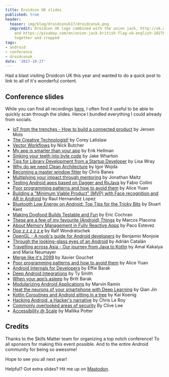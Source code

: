 ```yaml
---
title: Droidcon UK slides
published: true
header:
  teaser: img/blog/droidconuk17/droidconuk.png
  imgcredit: Droidcon UK logo combined with the union jack, http://uk.droidcon.com/
    and https://pixabay.com/en/union-jack-british-flag-uk-english-1027898/, merged
    together and cropped
tags:
- android
- conference
- droidconuk
date: '2017-10-27'
---
```


Had a blast visiting Droidcon UK this year and wanted to do a quick post to link to all of it's wonderful content.

## Conference slides
While you can find all recordings [here](https://skillsmatter.com/conferences/8265-droidcon-london-2017#skillscasts), I often find it useful to be able to quickly scan through the slides. Hence I bundled everything I could already from socials.

- [IoT from the trenches - How to build a connected product](https://speakerdeck.com/jeroenmols/deep-into-the-iot-trenches-how-to-build-a-connected-product) by Jeroen Mols
- [The Creative Technologist!](https://speakerdeck.com/colabug/the-creative-technologist) by Corey Latislaw
- [Vector Workflows](https://photos.google.com/share/AF1QipPv2vuQuVln5ASkKskgxIGWvh5E_Gtx4rEQR9GW1USQAo0ir0-msywha4mcA8Vzgg?key=NllER3QwalRjTXN4alRzejJtdExYV054ajlhd3VB) by Nick Butcher
- [My app is smarter than your app](https://speakerdeck.com/erikhellman/my-app-is-smarter-than-your-app) by Erik Hellman
- [Sinking your teeth into byte code](https://speakerdeck.com/jakewharton/sinking-your-teeth-into-bytecode-droidcon-uk-2017) by Jake Wharton
- [Tips for Library Development from a Startup Developer](https://speakerdeck.com/lisawray/tips-for-library-development-from-a-startup-developer) by Lisa Wray
- [Why do we need Clean Architecture](https://speakerdeck.com/igorwojda/why-do-we-need-clean-architecture) by Igor Wojda
- [Becoming a master window fitter](https://photos.google.com/share/AF1QipNFHDcQ8dYK_qMxCjPU4vp1mWQZUEYWHvLklKRAmruZ_z5xmQptv8WPsUjEH5_zlw?key=azg3OUFTUFV3d0xwaF9QTUllYUUybzhlcFZEckRR) by Chris Banes
- [Multiplying your impact through mentoring](https://speakerdeck.com/maltzj/multiplying-your-impact-through-mentoring-droidcon-london-2017) by Jonathan Maltz
- [Testing Android apps based on Dagger and RxJava](https://www.slideshare.net/fabio_collini/testing-android-apps-based-on-dagger-and-rxjava-droidcon-uk/1) by
Fabio Collini
- [Poor programming patterns and how to avoid them](https://docs.google.com/presentation/d/e/2PACX-1vRHA5uSq_Zn9qCg-Lx0BYWjDoIw3Cm8ui19MdLTDtfs54YjiQTjpsBLF1fCgXlGCJOBaYuf1QNCR170/pub?start=false&loop=false&delayms=3000&slide=id.g280bfd46a0_0_17) by Alice Yuan
- [Building a "Minimum Viable Product" (MVP) with Face recognition and AR in Android](https://speakerdeck.com/raulh82vlc/building-a-minimum-viable-product-mvp-with-face-recognition-and-ar-in-android-at-droidcon-london-2017) by Raul Hernandez Lopez
- [Bluetooth Low Energy on Android: Top Tips for the Tricky Bits](https://speakerdeck.com/stkent/bluetooth-low-energy-on-android-top-tips-for-the-tricky-bits-v3-droidcon-london) by Stuart Kent
- [Making Dogfood Builds Testable and Fun](https://speakerdeck.com/nightlynexus/making-dogfood-builds-testable-and-fun) by Eric Cochran
- [These are a few of my favourite (Android) Things](https://speakerdeck.com/mplacona/these-are-a-few-of-my-favourite-android-things) by Marcos Placona
- [About Memory Management in Fully Reactive Apps](https://speakerdeck.com/pakoito/short-about-memory-management-in-fully-reactive-apps) by Paco Estevez
- [Doo z z z z z e](https://speakerdeck.com/vrallev/doo-z-z-z-z-z-e) by Ralf Wondratschek‏
- [OpenGL - A noob's guide for Android developers](https://speakerdeck.com/bmonjoie/droidconuk-2017-opengl-a-noobs-guide-for-android-developers) by Benjamin Monjoie
- [Through the looking-glass eyes of an Android](https://docs.google.com/presentation/d/1hnWTlKi95_VhX1T0s4MnT0PrVq5bRutY2WsSvFARjh8/present?slide=id.g267d5be2b1_0_0) by Adrián Catalán
- [Travelling across Asia - Our journey from Java to Kotlin](https://speakerdeck.com/marianeum/travelling-across-asia-our-journey-from-java-to-kotlin) by Amal Kakaiya and Maria Neumayer
- [Merge like it's 2099](https://gitpitch.com/xgouchet/Talks/DroidconUK_AutoMergeTool) by Xavier Gouchet
- [Poor programming patterns and how to avoid them](https://docs.google.com/presentation/d/e/2PACX-1vRHA5uSq_Zn9qCg-Lx0BYWjDoIw3Cm8ui19MdLTDtfs54YjiQTjpsBLF1fCgXlGCJOBaYuf1QNCR170/pub?start=false&loop=false&delayms=3000&slide=id.g280bfd46a0_0_17) by Alice Yuan
- [Android Internals for Developers](https://speakerdeck.com/codingchick/android-internals-for-developers) by Effie Barak
- [Deep Android Integrations](https://speakerdeck.com/tysmith/deep-android-integrations) by Ty Smith
- [When your app’s asleep](https://speakerdeck.com/gdglviv/britt-barak-when-your-apps-asleep) by Britt Barak
- [Modularizing Android Applications](https://speakerdeck.com/mauin/modularizing-android-applications) by Marvin Ramin
- [Heat the neurons of your smartphone with Deep Learning](https://speakerdeck.com/jinqian/droidcon-london-heat-the-neurons-of-your-smartphone-with-deep-learning) by Qian Jin
- [Kotlin Coroutines and Android sitting in a tree](https://www.slideshare.net/AgentK/kotlin-coroutines-and-android-sitting-in-a-tree) by Kai Koenig
- [Hacking Android, a Hacker's narrative](https://github.com/brompwnie/DroidConLondon2017/blob/master/Hacking%20Android.pdf) by Chris Le Roy
- [Commonly overlooked areas of security](https://docs.google.com/presentation/d/e/2PACX-1vQ92zS6_X-ExPBTNO4uFfFOVee5NW3NZ0iYClzrvO_TTRmvNBNVSIfA7jQohOwn_lvsYWnoT7qk-URj/pub?start=false&loop=false&delayms=30000&slide=id.p) By Clive Lee
- [Accessibility @ Scale](https://speakerdeck.com/mallikapotter/accessibility-at-scale-droidcon-uk-2017) by Mallika Potter

## Credits
Thanks to the Skills Matter team for organizing a top notch conference! To all sponsors for making this event possible. And to the entire Android community for being so awesome!

Hope to see you all next year!

Helpful? Got extra slides? Hit me up on [Mastodon](https://androiddev.social/@Jeroenmols).
